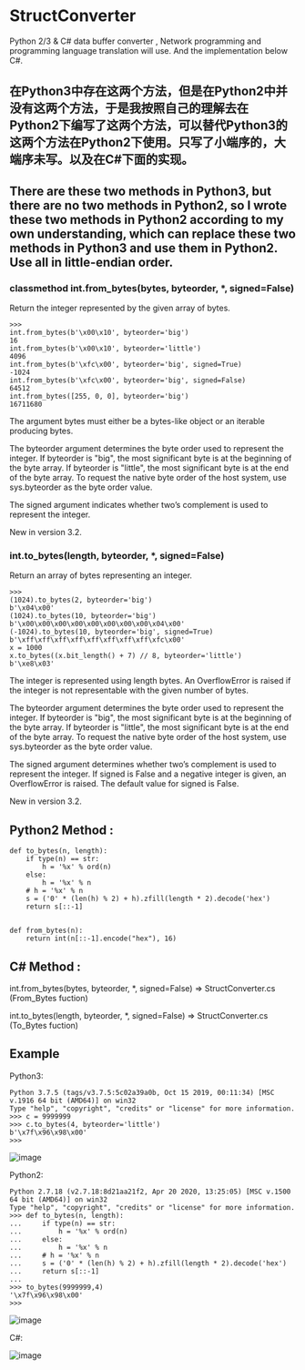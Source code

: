 # StructConverter
Python 2/3 &amp; C# data buffer converter , Network programming and programming language translation will use. And the implementation below C#.
## 在Python3中存在这两个方法，但是在Python2中并没有这两个方法，于是我按照自己的理解去在Python2下编写了这两个方法，可以替代Python3的这两个方法在Python2下使用。只写了小端序的，大端序未写。以及在C#下面的实现。
## There are these two methods in Python3, but there are no two methods in Python2, so I wrote these two methods in Python2 according to my own understanding, which can replace these two methods in Python3 and use them in Python2. Use all in little-endian order.
### classmethod int.from_bytes(bytes, byteorder, *, signed=False)
Return the integer represented by the given array of bytes.
```
>>>
int.from_bytes(b'\x00\x10', byteorder='big')
16
int.from_bytes(b'\x00\x10', byteorder='little')
4096
int.from_bytes(b'\xfc\x00', byteorder='big', signed=True)
-1024
int.from_bytes(b'\xfc\x00', byteorder='big', signed=False)
64512
int.from_bytes([255, 0, 0], byteorder='big')
16711680
```
The argument bytes must either be a bytes-like object or an iterable producing bytes.

The byteorder argument determines the byte order used to represent the integer. If byteorder is "big", the most significant byte is at the beginning of the byte array. If byteorder is "little", the most significant byte is at the end of the byte array. To request the native byte order of the host system, use sys.byteorder as the byte order value.

The signed argument indicates whether two’s complement is used to represent the integer.

New in version 3.2.


### int.to_bytes(length, byteorder, *, signed=False)
Return an array of bytes representing an integer.
```
>>>
(1024).to_bytes(2, byteorder='big')
b'\x04\x00'
(1024).to_bytes(10, byteorder='big')
b'\x00\x00\x00\x00\x00\x00\x00\x00\x04\x00'
(-1024).to_bytes(10, byteorder='big', signed=True)
b'\xff\xff\xff\xff\xff\xff\xff\xff\xfc\x00'
x = 1000
x.to_bytes((x.bit_length() + 7) // 8, byteorder='little')
b'\xe8\x03'
```
The integer is represented using length bytes. An OverflowError is raised if the integer is not representable with the given number of bytes.

The byteorder argument determines the byte order used to represent the integer. If byteorder is "big", the most significant byte is at the beginning of the byte array. If byteorder is "little", the most significant byte is at the end of the byte array. To request the native byte order of the host system, use sys.byteorder as the byte order value.

The signed argument determines whether two’s complement is used to represent the integer. If signed is False and a negative integer is given, an OverflowError is raised. The default value for signed is False.

New in version 3.2.

## Python2 Method :
```
def to_bytes(n, length):
    if type(n) == str:
        h = '%x' % ord(n)
    else:
        h = '%x' % n
    # h = '%x' % n
    s = ('0' * (len(h) % 2) + h).zfill(length * 2).decode('hex')
    return s[::-1]


def from_bytes(n):
    return int(n[::-1].encode("hex"), 16)
```
## C# Method :
int.from_bytes(bytes, byteorder, *, signed=False) => StructConverter.cs (From_Bytes fuction)

int.to_bytes(length, byteorder, *, signed=False) => StructConverter.cs (To_Bytes fuction)
## Example
Python3:
```
Python 3.7.5 (tags/v3.7.5:5c02a39a0b, Oct 15 2019, 00:11:34) [MSC v.1916 64 bit (AMD64)] on win32
Type "help", "copyright", "credits" or "license" for more information.
>>> c = 9999999
>>> c.to_bytes(4, byteorder='little')
b'\x7f\x96\x98\x00'
>>>
```
![image](https://user-images.githubusercontent.com/37355028/110065243-b08e6880-7da9-11eb-8d56-0dc7130e11fd.png)

Python2:
```
Python 2.7.18 (v2.7.18:8d21aa21f2, Apr 20 2020, 13:25:05) [MSC v.1500 64 bit (AMD64)] on win32
Type "help", "copyright", "credits" or "license" for more information.
>>> def to_bytes(n, length):
...     if type(n) == str:
...         h = '%x' % ord(n)
...     else:
...         h = '%x' % n
...     # h = '%x' % n
...     s = ('0' * (len(h) % 2) + h).zfill(length * 2).decode('hex')
...     return s[::-1]
...
>>> to_bytes(9999999,4)
'\x7f\x96\x98\x00'
>>>
```
![image](https://user-images.githubusercontent.com/37355028/110065260-bbe19400-7da9-11eb-8691-e308b61ec5b8.png)

C#:

![image](https://user-images.githubusercontent.com/37355028/110065996-73c37100-7dab-11eb-984d-81565b640ec2.png)





